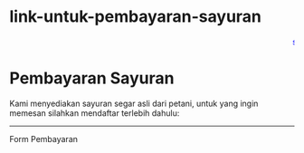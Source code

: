 # link-untuk-pembayaran-sayuran

<marquee style="color:blue;front-size:300%;front-family:verdana;">silahkan klik untuk mengisi formulir</marquee>
<body>
<h1>Pembayaran Sayuran</h1>
<p>Kami menyediakan sayuran segar asli dari petani, untuk yang ingin memesan silahkan mendaftar terlebih dahulu:</p>
<hr>

<style>
a:link {
    color: white; 
    background-color: transparent; 
    text-decoration: none;
}

a:visited {
    color: pink;
    background-color: transparent;
    text-decoration: none;
}

a:hover {
    color: red;
    background-color: transparent;
    text-decoration: underline;
}

a:active {
    color: yellow;
    background-color: transparent;
    text-decoration: underline;
}
</style>

<body>

<a haref="https://priyopermana.github.io/Agrilink/">Form Pembayaran</a>

</body>
